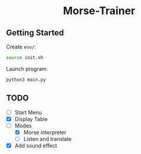 <center>

# Morse-Trainer

</center>

## Getting Started

Create `env/`:

```sh
source init.sh
```

Launch program:

```sh
python3 main.py
```

## TODO

- [ ] Start Menu
- [X] Display Table
- [ ] Modes
  - [X] Morse interpreter
  - [ ] Listen and translate
- [X] Add sound effect
